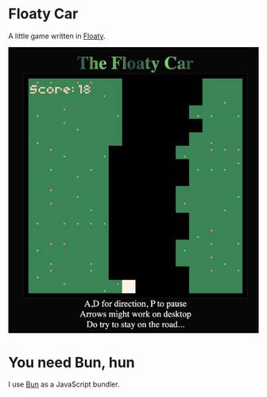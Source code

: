 # Floaty Car
A little game written in [Floaty](https://floaty.dev/).

![screenshot](screenshot.png)

# You need Bun, hun
I use [Bun](https://bun.sh/) as a JavaScript bundler.
